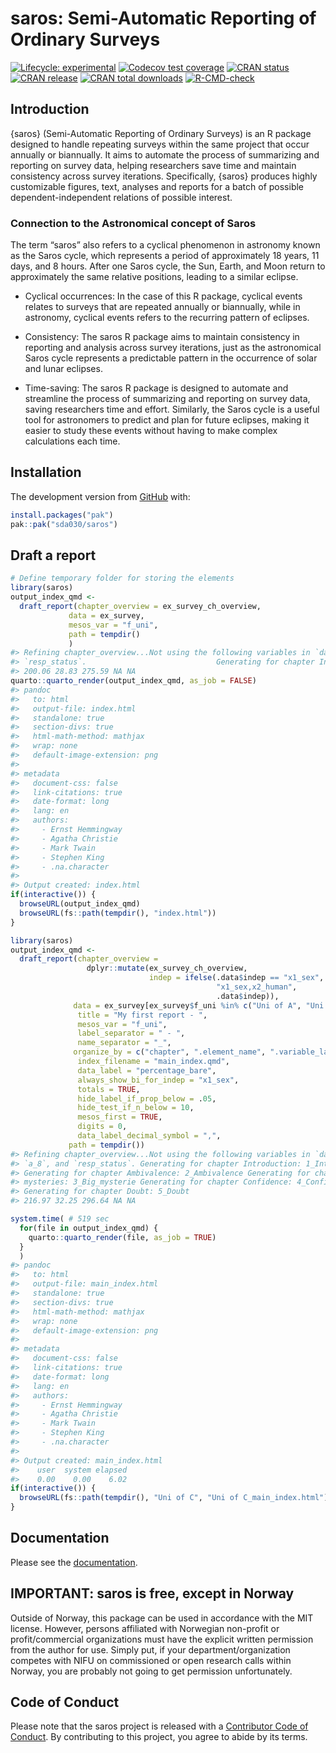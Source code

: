 
<!-- README.md is generated from README.Rmd. Please edit that file -->

# saros: Semi-Automatic Reporting of Ordinary Surveys

<!-- badges: start -->

[![Lifecycle:
experimental](https://img.shields.io/badge/lifecycle-experimental-orange.svg)](https://lifecycle.r-lib.org/articles/stages.html#experimental)
[![Codecov test
coverage](https://codecov.io/gh/NIFU-NO/saros/branch/main/graph/badge.svg)](https://app.codecov.io/gh/NIFU-NO/saros?branch=main)
[![CRAN
status](https://www.r-pkg.org/badges/version/saros)](https://CRAN.R-project.org/package=saros)
[![CRAN
release](https://www.r-pkg.org/badges/version-ago/saros)](https://CRAN.R-project.org/package=saros)
[![CRAN total
downloads](https://cranlogs.r-pkg.org/badges/grand-total/saros)](https://CRAN.R-project.org/package=saros)
[![R-CMD-check](https://github.com/NIFU-NO/saros/actions/workflows/R-CMD-check.yaml/badge.svg)](https://github.com/NIFU-NO/saros/actions/workflows/R-CMD-check.yaml)
<!-- badges: end -->

## Introduction

{saros} (Semi-Automatic Reporting of Ordinary Surveys) is an R package
designed to handle repeating surveys within the same project that occur
annually or biannually. It aims to automate the process of summarizing
and reporting on survey data, helping researchers save time and maintain
consistency across survey iterations. Specifically, {saros} produces
highly customizable figures, text, analyses and reports for a batch of
possible dependent-independent relations of possible interest.

### Connection to the Astronomical concept of Saros

The term “saros” also refers to a cyclical phenomenon in astronomy known
as the Saros cycle, which represents a period of approximately 18 years,
11 days, and 8 hours. After one Saros cycle, the Sun, Earth, and Moon
return to approximately the same relative positions, leading to a
similar eclipse.

- Cyclical occurrences: In the case of this R package, cyclical events
  relates to surveys that are repeated annually or biannually, while in
  astronomy, cyclical events refers to the recurring pattern of
  eclipses.

- Consistency: The saros R package aims to maintain consistency in
  reporting and analysis across survey iterations, just as the
  astronomical Saros cycle represents a predictable pattern in the
  occurrence of solar and lunar eclipses.

- Time-saving: The saros R package is designed to automate and
  streamline the process of summarizing and reporting on survey data,
  saving researchers time and effort. Similarly, the Saros cycle is a
  useful tool for astronomers to predict and plan for future eclipses,
  making it easier to study these events without having to make complex
  calculations each time.

## Installation

The development version from [GitHub](https://github.com/) with:

``` r
install.packages("pak")
pak::pak("sda030/saros")
```

## Draft a report

``` r
# Define temporary folder for storing the elements
library(saros)
output_index_qmd <-
  draft_report(chapter_overview = ex_survey_ch_overview, 
             data = ex_survey, 
             mesos_var = "f_uni",
             path = tempdir()
             )
#> Refining chapter_overview...Not using the following variables in `data`: `x2_human`, `a_7`, `a_8`, and
#> `resp_status`.                             Generating for chapter Introduction: 1_Introduction                                                    Generating for chapter Ambivalence: 2_Ambivalence                                                  Generating for chapter Big mysteries: 3_Big_mysterie                                                     Generating for chapter Confidence: 4_Confidence                                                Generating for chapter Doubt: 5_Doubt                                      
#> 200.06 28.83 275.59 NA NA
quarto::quarto_render(output_index_qmd, as_job = FALSE)
#> pandoc 
#>   to: html
#>   output-file: index.html
#>   standalone: true
#>   section-divs: true
#>   html-math-method: mathjax
#>   wrap: none
#>   default-image-extension: png
#>   
#> metadata
#>   document-css: false
#>   link-citations: true
#>   date-format: long
#>   lang: en
#>   authors:
#>     - Ernst Hemmingway
#>     - Agatha Christie
#>     - Mark Twain
#>     - Stephen King
#>     - .na.character
#>   
#> Output created: index.html
if(interactive()) {
  browseURL(output_index_qmd)
  browseURL(fs::path(tempdir(), "index.html"))
}
```

``` r
library(saros)
output_index_qmd <-
  draft_report(chapter_overview = 
                 dplyr::mutate(ex_survey_ch_overview, 
                               indep = ifelse(.data$indep == "x1_sex",
                                              "x1_sex,x2_human", 
                                              .data$indep)),
              data = ex_survey[ex_survey$f_uni %in% c("Uni of A", "Uni of B"), ], 
               title = "My first report - ",
               mesos_var = "f_uni",
               label_separator = " - ",
               name_separator = "_",
              organize_by = c("chapter", ".element_name", ".variable_label_prefix_dep", ".variable_label_prefix_indep"),
               index_filename = "main_index.qmd",
               data_label = "percentage_bare",
               always_show_bi_for_indep = "x1_sex",
               totals = TRUE,
               hide_label_if_prop_below = .05, 
               hide_test_if_n_below = 10,
               mesos_first = TRUE,
               digits = 0,
               data_label_decimal_symbol = ",",
             path = tempdir())
#> Refining chapter_overview...Not using the following variables in `data`: `a_7`,
#> `a_8`, and `resp_status`. Generating for chapter Introduction: 1_Introduction
#> Generating for chapter Ambivalence: 2_Ambivalence Generating for chapter Big
#> mysteries: 3_Big_mysterie Generating for chapter Confidence: 4_Confidence
#> Generating for chapter Doubt: 5_Doubt
#> 216.97 32.25 296.64 NA NA
```

``` r
system.time( # 519 sec
  for(file in output_index_qmd) {
    quarto::quarto_render(file, as_job = TRUE)
  }
  )
#> pandoc 
#>   to: html
#>   output-file: main_index.html
#>   standalone: true
#>   section-divs: true
#>   html-math-method: mathjax
#>   wrap: none
#>   default-image-extension: png
#>   
#> metadata
#>   document-css: false
#>   link-citations: true
#>   date-format: long
#>   lang: en
#>   authors:
#>     - Ernst Hemmingway
#>     - Agatha Christie
#>     - Mark Twain
#>     - Stephen King
#>     - .na.character
#>   
#> Output created: main_index.html
#>    user  system elapsed 
#>    0.00    0.00    6.02
if(interactive()) {
  browseURL(fs::path(tempdir(), "Uni of C", "Uni of C_main_index.html"))
}
```

## Documentation

Please see the [documentation](https://NIFU-NO.github.io/saros/).

## IMPORTANT: saros is free, except in Norway

Outside of Norway, this package can be used in accordance with the MIT
license. However, persons affiliated with Norwegian non-profit or
profit/commercial organizations must have the explicit written
permission from the author for use. Simply put, if your
department/organization competes with NIFU on commissioned or open
research calls within Norway, you are probably not going to get
permission unfortunately.

## Code of Conduct

Please note that the saros project is released with a [Contributor Code
of
Conduct](https://contributor-covenant.org/version/2/1/CODE_OF_CONDUCT.html).
By contributing to this project, you agree to abide by its terms.
